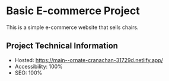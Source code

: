 
  
# Basic E-commerce Project

This is a simple e-commerce website that sells chairs.

## Project Technical Information

- Hosted: https://main--ornate-cranachan-31729d.netlify.app/
- Accessibility: 100%
- SEO: 100%


